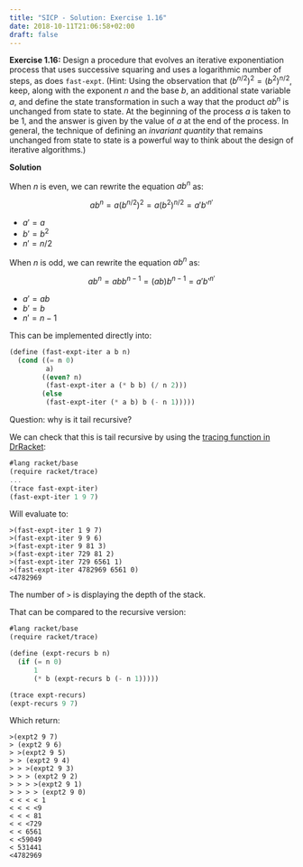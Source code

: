 ```yaml
---
title: "SICP - Solution: Exercise 1.16"
date: 2018-10-11T21:06:58+02:00
draft: false
---
```


**Exercise 1.16:** Design a procedure that evolves an iterative exponentiation process that uses successive squaring and uses a logarithmic number of steps, as does `fast-expt`. (Hint: Using the observation that ${(b^{n/2})^2}={(b^2)^{n/2}}$, keep, along with the exponent $n$ and the base $b$, an additional state variable $a$, and define the state transformation in such a way that the product ${ab^n}$ is unchanged from state to state. At the beginning of the process $a$ is taken to be 1, and the answer is given by the value of $a$ at the end of the process. In general, the technique of defining an _invariant quantity_ that remains unchanged from state to state is a powerful way to think about the design of iterative algorithms.)

**Solution**

When $n$ is even, we can rewrite the equation $ab^n$ as:

$$ab^n=a{(b^{n/2})^2}=a{(b^2)^{n/2}}=a'b'^{n'}$$

- $a'=a$
- $b'=b^2$
- $n'=n/2$

When $n$ is odd, we can rewrite the equation $ab^n$ as:

$$ab^n=abb^{n-1}=(ab)b^{n-1}=a'b'^{n'}$$

- $a'=ab$
- $b'=b$
- $n'=n-1$

This can be implemented directly into:

```scheme
(define (fast-expt-iter a b n)
  (cond ((= n 0)
         a)
        ((even? n)
         (fast-expt-iter a (* b b) (/ n 2)))
        (else
         (fast-expt-iter (* a b) b (- n 1)))))
```

Question: why is it tail recursive?

We can check that this is tail recursive by using the [tracing function in DrRacket](https://docs.racket-lang.org/reference/debugging.html#%28mod-path._racket%2Ftrace%29):

```scheme
#lang racket/base
(require racket/trace)
...
(trace fast-expt-iter)
(fast-expt-iter 1 9 7)
```

Will evaluate to:

```
>(fast-expt-iter 1 9 7)
>(fast-expt-iter 9 9 6)
>(fast-expt-iter 9 81 3)
>(fast-expt-iter 729 81 2)
>(fast-expt-iter 729 6561 1)
>(fast-expt-iter 4782969 6561 0)
<4782969
```

The number of `>` is displaying the depth of the stack.

That can be compared to the recursive version:

```scheme
#lang racket/base
(require racket/trace)

(define (expt-recurs b n)
  (if (= n 0)
      1
      (* b (expt-recurs b (- n 1)))))

(trace expt-recurs)
(expt-recurs 9 7)
```

Which return:

```
>(expt2 9 7)
> (expt2 9 6)
> >(expt2 9 5)
> > (expt2 9 4)
> > >(expt2 9 3)
> > > (expt2 9 2)
> > > >(expt2 9 1)
> > > > (expt2 9 0)
< < < < 1
< < < <9
< < < 81
< < <729
< < 6561
< <59049
< 531441
<4782969
```
